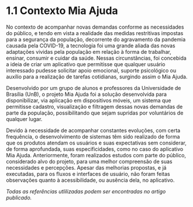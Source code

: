 # 1.1 Contexto Mia Ajuda

No contexto de acompanhar novas demandas conforme as necessidades do público,
e tendo em vista a realidade das medidas restritivas impostas para a segurança da população, decorrente do agravamento da pandemia causada pela COVID-19, a tecnologia
foi uma grande aliada das novas adaptações vividas pela população em relação à forma
de trabalhar, ensinar, consumir e cuidar da saúde. Nessas circunstâncias, foi concebida
a ideia de criar um aplicativo que permitisse que qualquer usuário interessado pudesse
solicitar apoio emocional, suporte psicológico ou auxílio para a realização de tarefas cotidianas, surgindo assim o Mia Ajuda.

Desenvolvido por um grupo de alunos e professores da Universidade de Brasília (UnB), o projeto Mia Ajuda foi a solução desenvolvida para disponibilizar, via aplicação
em dispositivos móveis, um sistema que permitisse cadastro, visualização e filtragem dessas
novas demandas de parte da população, possibilitando que sejam supridas por voluntários
de qualquer lugar.

Devido à necessidade de acompanhar constantes evoluções, com certa frequência,
o desenvolvimento de sistemas têm sido realizado de forma que os produtos atendam
os usuários e suas expectativas sem considerar, de forma aprofundada, suas especificidades, como no caso do aplicativo Mia Ajuda. Anteriormente, foram realizados estudos com parte do público, considerado alvo do projeto, para
uma melhor compreensão de suas necessidades e percepções. Apesar das melhorias propostas, e já executadas, para os fluxos e interfaces de usuário, não foram feitas observações quanto à acessibilidade, ou ausência dela, no aplicativo.

*Todas as referências utlilizadas podem ser encontradas no artigo publicado.*
